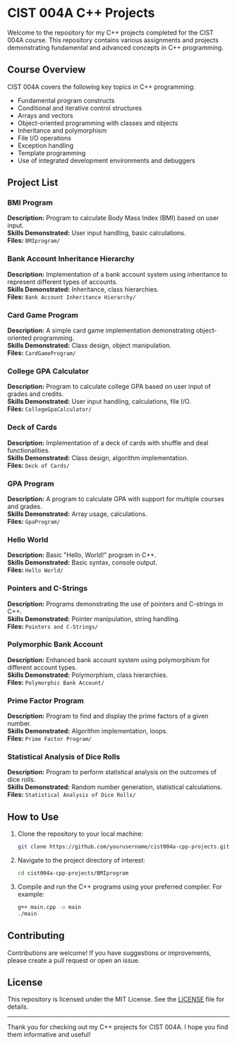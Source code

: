 # CIST 004A C++ Projects

Welcome to the repository for my C++ projects completed for the CIST 004A course. This repository contains various assignments and projects demonstrating fundamental and advanced concepts in C++ programming.

## Course Overview

CIST 004A covers the following key topics in C++ programming:

- Fundamental program constructs
- Conditional and iterative control structures
- Arrays and vectors
- Object-oriented programming with classes and objects
- Inheritance and polymorphism
- File I/O operations
- Exception handling
- Template programming
- Use of integrated development environments and debuggers

## Project List

### BMI Program
**Description:** Program to calculate Body Mass Index (BMI) based on user input.  
**Skills Demonstrated:** User input handling, basic calculations.  
**Files:** `BMIprogram/`

### Bank Account Inheritance Hierarchy
**Description:** Implementation of a bank account system using inheritance to represent different types of accounts.  
**Skills Demonstrated:** Inheritance, class hierarchies.  
**Files:** `Bank Account Inheritance Hierarchy/`

### Card Game Program
**Description:** A simple card game implementation demonstrating object-oriented programming.  
**Skills Demonstrated:** Class design, object manipulation.  
**Files:** `CardGameProgram/`

### College GPA Calculator
**Description:** Program to calculate college GPA based on user input of grades and credits.  
**Skills Demonstrated:** User input handling, calculations, file I/O.  
**Files:** `CollegeGpaCalculator/`

### Deck of Cards
**Description:** Implementation of a deck of cards with shuffle and deal functionalities.  
**Skills Demonstrated:** Class design, algorithm implementation.  
**Files:** `Deck of Cards/`

### GPA Program
**Description:** A program to calculate GPA with support for multiple courses and grades.  
**Skills Demonstrated:** Array usage, calculations.  
**Files:** `GpaProgram/`

### Hello World
**Description:** Basic "Hello, World!" program in C++.  
**Skills Demonstrated:** Basic syntax, console output.  
**Files:** `Hello World/`

### Pointers and C-Strings
**Description:** Programs demonstrating the use of pointers and C-strings in C++.  
**Skills Demonstrated:** Pointer manipulation, string handling.  
**Files:** `Pointers and C-Strings/`

### Polymorphic Bank Account
**Description:** Enhanced bank account system using polymorphism for different account types.  
**Skills Demonstrated:** Polymorphism, class hierarchies.  
**Files:** `Polymorphic Bank Account/`

### Prime Factor Program
**Description:** Program to find and display the prime factors of a given number.  
**Skills Demonstrated:** Algorithm implementation, loops.  
**Files:** `Prime Factor Program/`

### Statistical Analysis of Dice Rolls
**Description:** Program to perform statistical analysis on the outcomes of dice rolls.  
**Skills Demonstrated:** Random number generation, statistical calculations.  
**Files:** `Statistical Analysis of Dice Rolls/`

## How to Use

1. Clone the repository to your local machine:
    ```bash
    git clone https://github.com/yourusername/cist004a-cpp-projects.git
    ```
2. Navigate to the project directory of interest:
    ```bash
    cd cist004a-cpp-projects/BMIprogram
    ```
3. Compile and run the C++ programs using your preferred compiler. For example:
    ```bash
    g++ main.cpp -o main
    ./main
    ```

## Contributing

Contributions are welcome! If you have suggestions or improvements, please create a pull request or open an issue.

## License

This repository is licensed under the MIT License. See the [LICENSE](LICENSE) file for details.

---

Thank you for checking out my C++ projects for CIST 004A. I hope you find them informative and useful!
